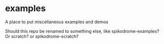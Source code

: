 # examples
A place to put miscellaneous examples and demos

Should this repo be renamed to something else, like spikodrome-examples? Or scratch? or spikodrome-scratch?
